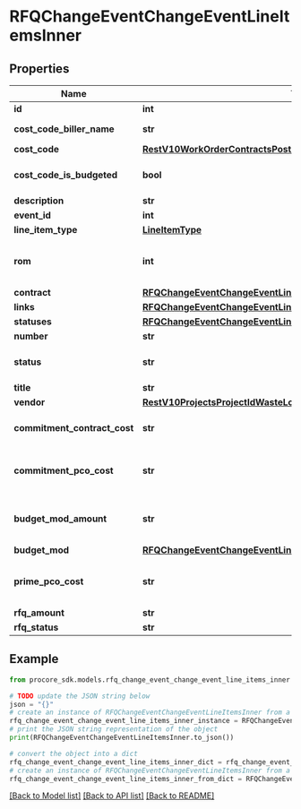 # RFQChangeEventChangeEventLineItemsInner


## Properties

Name | Type | Description | Notes
------------ | ------------- | ------------- | -------------
**id** | **int** | ID | [optional] 
**cost_code_biller_name** | **str** | Cost Code biller name | [optional] 
**cost_code** | [**RestV10WorkOrderContractsPost201ResponseLineItemsInnerCostCode**](RestV10WorkOrderContractsPost201ResponseLineItemsInnerCostCode.md) |  | [optional] 
**cost_code_is_budgeted** | **bool** | Cost Code budgeted status | [optional] 
**description** | **str** | Description | [optional] 
**event_id** | **int** | Event ID | [optional] 
**line_item_type** | [**LineItemType**](LineItemType.md) |  | [optional] 
**rom** | **int** | Rough order of magnitude (ROM) | [optional] 
**contract** | [**RFQChangeEventChangeEventLineItemsInnerContract**](RFQChangeEventChangeEventLineItemsInnerContract.md) |  | [optional] 
**links** | [**RFQChangeEventChangeEventLineItemsInnerLinks**](RFQChangeEventChangeEventLineItemsInnerLinks.md) |  | [optional] 
**statuses** | [**RFQChangeEventChangeEventLineItemsInnerStatuses**](RFQChangeEventChangeEventLineItemsInnerStatuses.md) |  | [optional] 
**number** | **str** | Number | [optional] 
**status** | **str** | Change Event Status name | [optional] 
**title** | **str** | Title | [optional] 
**vendor** | [**RestV10ProjectsProjectIdWasteLogsGet200ResponseInnerVendor**](RestV10ProjectsProjectIdWasteLogsGet200ResponseInnerVendor.md) |  | [optional] 
**commitment_contract_cost** | **str** | Commitment contract cost | [optional] 
**commitment_pco_cost** | **str** | Commitment Potential Change Order cost | [optional] 
**budget_mod_amount** | **str** | Budget Modification transfer amount | [optional] 
**budget_mod** | [**RFQChangeEventChangeEventLineItemsInnerBudgetMod**](RFQChangeEventChangeEventLineItemsInnerBudgetMod.md) |  | [optional] 
**prime_pco_cost** | **str** | Prime Potential Change Order cost | [optional] 
**rfq_amount** | **str** | RFQ amount | [optional] 
**rfq_status** | **str** | RFQ status | [optional] 

## Example

```python
from procore_sdk.models.rfq_change_event_change_event_line_items_inner import RFQChangeEventChangeEventLineItemsInner

# TODO update the JSON string below
json = "{}"
# create an instance of RFQChangeEventChangeEventLineItemsInner from a JSON string
rfq_change_event_change_event_line_items_inner_instance = RFQChangeEventChangeEventLineItemsInner.from_json(json)
# print the JSON string representation of the object
print(RFQChangeEventChangeEventLineItemsInner.to_json())

# convert the object into a dict
rfq_change_event_change_event_line_items_inner_dict = rfq_change_event_change_event_line_items_inner_instance.to_dict()
# create an instance of RFQChangeEventChangeEventLineItemsInner from a dict
rfq_change_event_change_event_line_items_inner_from_dict = RFQChangeEventChangeEventLineItemsInner.from_dict(rfq_change_event_change_event_line_items_inner_dict)
```
[[Back to Model list]](../README.md#documentation-for-models) [[Back to API list]](../README.md#documentation-for-api-endpoints) [[Back to README]](../README.md)


